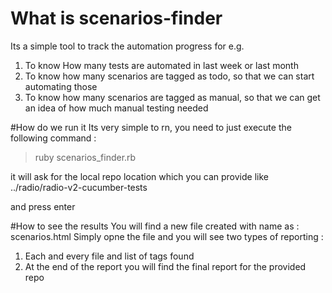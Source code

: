 # What is scenarios-finder
Its a simple tool to track the automation progress for e.g. 
1. To know How many tests are automated in last week or last month 
2. To know how many scenarios are tagged as todo, so that we can start automating those
3. To know how many scenarios are tagged as manual, so that we can get an idea of how much manual testing needed


#How do we run it
Its very simple to rn, you need to just execute the following command :
> ruby scenarios_finder.rb

it will ask for the local repo location which you can provide like
../radio/radio-v2-cucumber-tests

and press enter

#How to see the results
You will find a new file created with name as : scenarios.html
Simply opne the file and you will see two types of reporting :
1. Each and every file and list of tags found
2. At the end of the report you will find the final report for the provided repo
